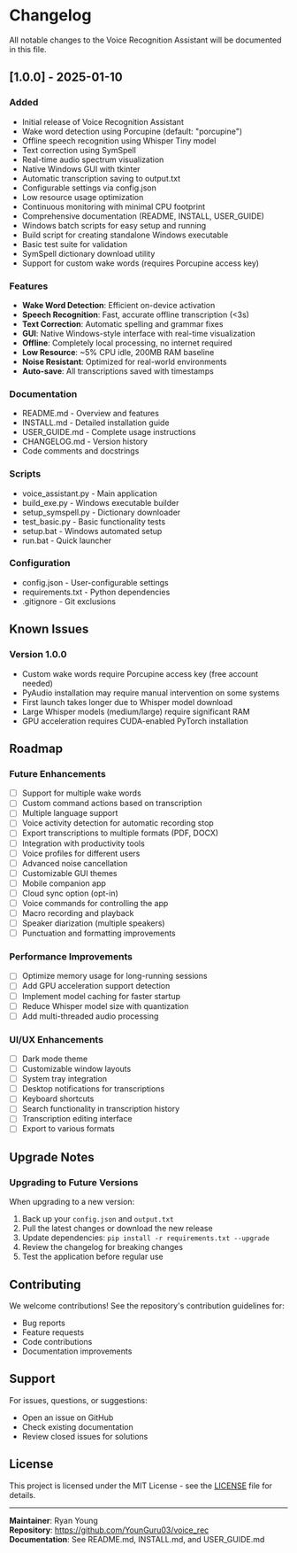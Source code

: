 # Changelog

All notable changes to the Voice Recognition Assistant will be documented in this file.

## [1.0.0] - 2025-01-10

### Added
- Initial release of Voice Recognition Assistant
- Wake word detection using Porcupine (default: "porcupine")
- Offline speech recognition using Whisper Tiny model
- Text correction using SymSpell
- Real-time audio spectrum visualization
- Native Windows GUI with tkinter
- Automatic transcription saving to output.txt
- Configurable settings via config.json
- Low resource usage optimization
- Continuous monitoring with minimal CPU footprint
- Comprehensive documentation (README, INSTALL, USER_GUIDE)
- Windows batch scripts for easy setup and running
- Build script for creating standalone Windows executable
- Basic test suite for validation
- SymSpell dictionary download utility
- Support for custom wake words (requires Porcupine access key)

### Features
- **Wake Word Detection**: Efficient on-device activation
- **Speech Recognition**: Fast, accurate offline transcription (<3s)
- **Text Correction**: Automatic spelling and grammar fixes
- **GUI**: Native Windows-style interface with real-time visualization
- **Offline**: Completely local processing, no internet required
- **Low Resource**: ~5% CPU idle, 200MB RAM baseline
- **Noise Resistant**: Optimized for real-world environments
- **Auto-save**: All transcriptions saved with timestamps

### Documentation
- README.md - Overview and features
- INSTALL.md - Detailed installation guide
- USER_GUIDE.md - Complete usage instructions
- CHANGELOG.md - Version history
- Code comments and docstrings

### Scripts
- voice_assistant.py - Main application
- build_exe.py - Windows executable builder
- setup_symspell.py - Dictionary downloader
- test_basic.py - Basic functionality tests
- setup.bat - Windows automated setup
- run.bat - Quick launcher

### Configuration
- config.json - User-configurable settings
- requirements.txt - Python dependencies
- .gitignore - Git exclusions

## Known Issues

### Version 1.0.0
- Custom wake words require Porcupine access key (free account needed)
- PyAudio installation may require manual intervention on some systems
- First launch takes longer due to Whisper model download
- Large Whisper models (medium/large) require significant RAM
- GPU acceleration requires CUDA-enabled PyTorch installation

## Roadmap

### Future Enhancements
- [ ] Support for multiple wake words
- [ ] Custom command actions based on transcription
- [ ] Multiple language support
- [ ] Voice activity detection for automatic recording stop
- [ ] Export transcriptions to multiple formats (PDF, DOCX)
- [ ] Integration with productivity tools
- [ ] Voice profiles for different users
- [ ] Advanced noise cancellation
- [ ] Customizable GUI themes
- [ ] Mobile companion app
- [ ] Cloud sync option (opt-in)
- [ ] Voice commands for controlling the app
- [ ] Macro recording and playback
- [ ] Speaker diarization (multiple speakers)
- [ ] Punctuation and formatting improvements

### Performance Improvements
- [ ] Optimize memory usage for long-running sessions
- [ ] Add GPU acceleration support detection
- [ ] Implement model caching for faster startup
- [ ] Reduce Whisper model size with quantization
- [ ] Add multi-threaded audio processing

### UI/UX Enhancements
- [ ] Dark mode theme
- [ ] Customizable window layouts
- [ ] System tray integration
- [ ] Desktop notifications for transcriptions
- [ ] Keyboard shortcuts
- [ ] Search functionality in transcription history
- [ ] Transcription editing interface
- [ ] Export to various formats

## Upgrade Notes

### Upgrading to Future Versions

When upgrading to a new version:

1. Back up your `config.json` and `output.txt`
2. Pull the latest changes or download the new release
3. Update dependencies: `pip install -r requirements.txt --upgrade`
4. Review the changelog for breaking changes
5. Test the application before regular use

## Contributing

We welcome contributions! See the repository's contribution guidelines for:
- Bug reports
- Feature requests
- Code contributions
- Documentation improvements

## Support

For issues, questions, or suggestions:
- Open an issue on GitHub
- Check existing documentation
- Review closed issues for solutions

## License

This project is licensed under the MIT License - see the [LICENSE](LICENSE) file for details.

---

**Maintainer**: Ryan Young  
**Repository**: https://github.com/YounGuru03/voice_rec  
**Documentation**: See README.md, INSTALL.md, and USER_GUIDE.md
